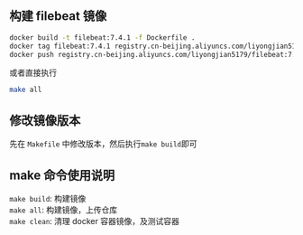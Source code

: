 ## 构建 filebeat 镜像
```bash
docker build -t filebeat:7.4.1 -f Dockerfile .
docker tag filebeat:7.4.1 registry.cn-beijing.aliyuncs.com/liyongjian5179/filebeat:7.4.1
docker push registry.cn-beijing.aliyuncs.com/liyongjian5179/filebeat:7.4.1
```
或者直接执行
```bash
make all
```
## 修改镜像版本  
先在 `Makefile` 中修改版本，然后执行`make build`即可
  
## make 命令使用说明
`make build`:	构建镜像  
`make all`:	构建镜像，上传仓库  
`make clean`:	清理 docker 容器镜像，及测试容器

